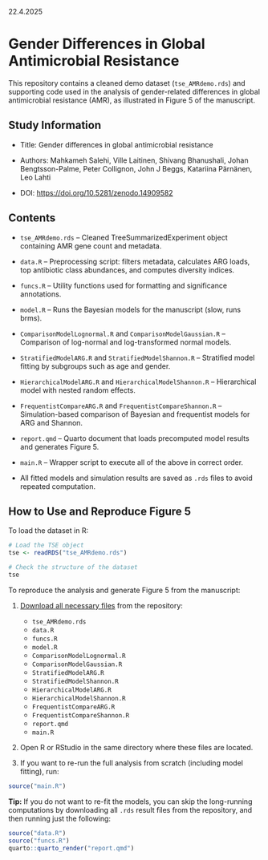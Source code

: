 22.4.2025

# Gender Differences in Global Antimicrobial Resistance

This repository contains a cleaned demo dataset (`tse_AMRdemo.rds`) and supporting code used in the analysis of gender-related differences in global antimicrobial resistance (AMR), as illustrated in Figure 5 of the manuscript.

## Study Information

-   Title: Gender differences in global antimicrobial resistance

-   Authors: Mahkameh Salehi, Ville Laitinen, Shivang Bhanushali, Johan Bengtsson-Palme, Peter Collignon, John J Beggs, Katariina Pärnänen, Leo Lahti

-   DOI: <https://doi.org/10.5281/zenodo.14909582>

## Contents

-   `tse_AMRdemo.rds` – Cleaned TreeSummarizedExperiment object containing AMR gene count and metadata.

-   `data.R` – Preprocessing script: filters metadata, calculates ARG loads, top antibiotic class abundances, and computes diversity indices.

-   `funcs.R` – Utility functions used for formatting and significance annotations.

-   `model.R` – Runs the Bayesian models for the manuscript (slow, runs brms).

-   `ComparisonModelLognormal.R` and `ComparisonModelGaussian.R` – Comparison of log-normal and log-transformed normal models.

-   `StratifiedModelARG.R` and `StratifiedModelShannon.R` – Stratified model fitting by subgroups such as age and gender.

-   `HierarchicalModelARG.R` and `HierarchicalModelShannon.R` – Hierarchical model with nested random effects.

-   `FrequentistCompareARG.R` and `FrequentistCompareShannon.R` – Simulation-based comparison of Bayesian and frequentist models for ARG and Shannon.

-   `report.qmd` – Quarto document that loads precomputed model results and generates Figure 5.

-    `main.R` – Wrapper script to execute all of the above in correct order.

-    All fitted models and simulation results are saved as `.rds` files to avoid repeated computation.

## How to Use and Reproduce Figure 5

To load the dataset in R:

``` r
# Load the TSE object
tse <- readRDS("tse_AMRdemo.rds")

# Check the structure of the dataset
tse
```

To reproduce the analysis and generate Figure 5 from the manuscript:

1.  [Download all necessary files](https://github.com/microbiome/data/blob/main/Salehi2025) from the repository:

    - `tse_AMRdemo.rds`
    - `data.R`
    - `funcs.R`
    - `model.R`
    - `ComparisonModelLognormal.R`
    - `ComparisonModelGaussian.R`
    - `StratifiedModelARG.R`
    - `StratifiedModelShannon.R`
    - `HierarchicalModelARG.R`
    - `HierarchicalModelShannon.R`
    - `FrequentistCompareARG.R`
    - `FrequentistCompareShannon.R`
    - `report.qmd`
    - `main.R`

2.  Open R or RStudio in the same directory where these files are located.

3. If you want to re-run the full analysis from scratch (including model fitting), run:

```r
source("main.R")
```

**Tip:** If you do not want to re-fit the models, you can skip the long-running computations by downloading all `.rds` result files from the repository, and then running just the following:

```r
source("data.R")
source("funcs.R")
quarto::quarto_render("report.qmd")
```
